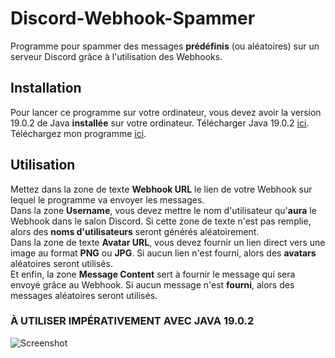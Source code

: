 # Discord-Webhook-Spammer

Programme pour spammer des messages **prédéfinis** (ou aléatoires) sur un serveur Discord grâce à l'utilisation des Webhooks.

## Installation

Pour lancer ce programme sur votre ordinateur, vous devez avoir la version 19.0.2 de Java **installée** sur votre ordinateur. 
Télécharger Java 19.0.2 [ici](https://www.oracle.com/java/technologies/javase/jdk19-archive-downloads.html).
Téléchargez mon programme [ici](https://github.com/0x8765/Discord-Webhook-Spammer/releases/tag/v1.0).

## Utilisation

Mettez dans la zone de texte **Webhook URL** le lien de votre Webhook sur lequel le programme va envoyer les messages.  
Dans la zone **Username**, vous devez mettre le nom d'utilisateur qu'**aura** le Webhook dans le salon Discord. Si cette zone de texte n'est pas remplie, alors des **noms d'utilisateurs** seront générés aléatoirement.  
Dans la zone de texte **Avatar URL**, vous devez fournir un lien direct vers une image au format **PNG** ou **JPG**. Si aucun lien n'est fourni, alors des **avatars** aléatoires seront utilisés.  
Et enfin, la zone **Message Content** sert à fournir le message qui sera envoyé grâce au Webhook. Si aucun message n'est **fourni**, alors des messages aléatoires seront utilisés.

### À UTILISER IMPÉRATIVEMENT AVEC JAVA 19.0.2  

![Screenshot](https://github.com/jonstarknorth/Discord-Webhook-Spammer/assets/108541641/27afab59-6977-4db7-b3ee-1279f24ed58b)

